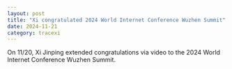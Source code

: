 ```yaml
---
layout: post
title: "Xi congratulated 2024 World Internet Conference Wuzhen Summit"
date: 2024-11-21
category: tracexi
---
```


On 11/20, Xi Jinping extended congratulations via video to the 2024 World Internet Conference Wuzhen Summit.


